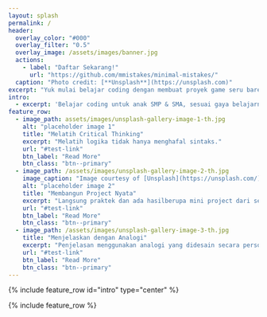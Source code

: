 ```yaml
---
layout: splash
permalink: /
header:
  overlay_color: "#000"
  overlay_filter: "0.5"
  overlay_image: /assets/images/banner.jpg
  actions:
    - label: "Daftar Sekarang!"
      url: "https://github.com/mmistakes/minimal-mistakes/"
  caption: "Photo credit: [**Unsplash**](https://unsplash.com)"
excerpt: "Yuk mulai belajar coding dengan membuat proyek game seru bareng Kak Faris!"
intro: 
  - excerpt: 'Belajar coding untuk anak SMP & SMA, sesuai gaya belajarnya. Fokus pada logika, problem solving, dan hasil nyata—bukan sekadar hafalan sintaks.'
feature_row:
  - image_path: assets/images/unsplash-gallery-image-1-th.jpg
    alt: "placeholder image 1"
    title: "Melatih Critical Thinking"
    excerpt: "Melatih logika tidak hanya menghafal sintaks."
    url: "#test-link"
    btn_label: "Read More"
    btn_class: "btn--primary"
  - image_path: /assets/images/unsplash-gallery-image-2-th.jpg
    image_caption: "Image courtesy of [Unsplash](https://unsplash.com/)"
    alt: "placeholder image 2"
    title: "Membangun Project Nyata"
    excerpt: "Langsung praktek dan ada hasilberupa mini project dari setiap sesi."
    url: "#test-link"
    btn_label: "Read More"
    btn_class: "btn--primary"
  - image_path: /assets/images/unsplash-gallery-image-3-th.jpg
    title: "Menjelaskan dengan Analogi"
    excerpt: "Penjelasan menggunakan analogi yang didesain secara personal tiap anak."
    url: "#test-link"
    btn_label: "Read More"
    btn_class: "btn--primary"
---
```


{% include feature_row id="intro" type="center" %}

{% include feature_row %}